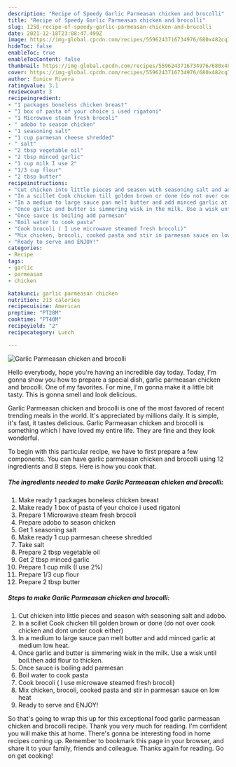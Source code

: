 ```yaml
---
description: "Recipe of Speedy Garlic Parmeasan chicken and brocolli"
title: "Recipe of Speedy Garlic Parmeasan chicken and brocolli"
slug: 1258-recipe-of-speedy-garlic-parmeasan-chicken-and-brocolli
date: 2021-12-18T23:08:47.499Z
image: https://img-global.cpcdn.com/recipes/5596243716734976/680x482cq70/garlic-parmeasan-chicken-and-brocolli-recipe-main-photo.jpg
hideToc: false
enableToc: true
enableTocContent: false
thumbnail: https://img-global.cpcdn.com/recipes/5596243716734976/680x482cq70/garlic-parmeasan-chicken-and-brocolli-recipe-main-photo.jpg
cover: https://img-global.cpcdn.com/recipes/5596243716734976/680x482cq70/garlic-parmeasan-chicken-and-brocolli-recipe-main-photo.jpg
author: Eunice Rivera
ratingvalue: 3.1
reviewcount: 3
recipeingredient:
- "1 packages boneless chicken breast"
- "1 box of pasta of your choice i used rigatoni"
- "1 Microwave steam fresh brocoli"
- " adobo to season chicken"
- "1 seasoning salt"
- "1 cup parmesan cheese shredded"
- " salt"
- "2 tbsp vegetable oil"
- "2 tbsp minced garlic"
- "1 cup milk I use 2"
- "1/3 cup flour"
- "2 tbsp butter"
recipeinstructions:
- "Cut chicken into little pieces and season with seasoning salt and adobo."
- "In a scillet Cook chicken till golden brown or done (do not over cook chicken and dont under cook either)"
- "In a medium to large sauce pan melt butter and add minced garlic at medium low heat."
- "Once garlic and butter is simmering wisk in the milk. Use a wisk until boil.then add flour to thicken."
- "Once sauce is boiling add parmesan"
- "Boil water to cook pasta"
- "Cook brocoli ( I use microwave steamed fresh brocoli)"
- "Mix chicken, brocoli, cooked pasta and stir in parmesan sauce on low heat"
- "Ready to serve and ENJOY!"
categories:
- Recipe
tags:
- garlic
- parmeasan
- chicken

katakunci: garlic parmeasan chicken 
nutrition: 213 calories
recipecuisine: American
preptime: "PT28M"
cooktime: "PT40M"
recipeyield: "2"
recipecategory: Lunch

---
```



![Garlic Parmeasan chicken and brocolli](https://img-global.cpcdn.com/recipes/5596243716734976/680x482cq70/garlic-parmeasan-chicken-and-brocolli-recipe-main-photo.jpg)

Hello everybody, hope you're having an incredible day today. Today, I'm gonna show you how to prepare a special dish, garlic parmeasan chicken and brocolli. One of my favorites. For mine, I'm gonna make it a little bit tasty. This is gonna smell and look delicious.



Garlic Parmeasan chicken and brocolli is one of the most favored of recent trending meals in the world. It's appreciated by millions daily. It is simple, it's fast, it tastes delicious. Garlic Parmeasan chicken and brocolli is something which I have loved my entire life. They are fine and they look wonderful.


To begin with this particular recipe, we have to first prepare a few components. You can have garlic parmeasan chicken and brocolli using 12 ingredients and 8 steps. Here is how you cook that.

<!--inarticleads1-->

##### The ingredients needed to make Garlic Parmeasan chicken and brocolli:

1. Make ready 1 packages boneless chicken breast
1. Make ready 1 box of pasta of your choice i used rigatoni
1. Prepare 1 Microwave steam fresh brocoli
1. Prepare  adobo to season chicken
1. Get 1 seasoning salt
1. Make ready 1 cup parmesan cheese shredded
1. Take  salt
1. Prepare 2 tbsp vegetable oil
1. Get 2 tbsp minced garlic
1. Prepare 1 cup milk (I use 2%)
1. Prepare 1/3 cup flour
1. Prepare 2 tbsp butter




<!--inarticleads2-->

##### Steps to make Garlic Parmeasan chicken and brocolli:

1. Cut chicken into little pieces and season with seasoning salt and adobo.
1. In a scillet Cook chicken till golden brown or done (do not over cook chicken and dont under cook either)
1. In a medium to large sauce pan melt butter and add minced garlic at medium low heat.
1. Once garlic and butter is simmering wisk in the milk. Use a wisk until boil.then add flour to thicken.
1. Once sauce is boiling add parmesan
1. Boil water to cook pasta
1. Cook brocoli ( I use microwave steamed fresh brocoli)
1. Mix chicken, brocoli, cooked pasta and stir in parmesan sauce on low heat
1. Ready to serve and ENJOY!



So that's going to wrap this up for this exceptional food garlic parmeasan chicken and brocolli recipe. Thank you very much for reading. I'm confident you will make this at home. There's gonna be interesting food in home recipes coming up. Remember to bookmark this page in your browser, and share it to your family, friends and colleague. Thanks again for reading. Go on get cooking!

